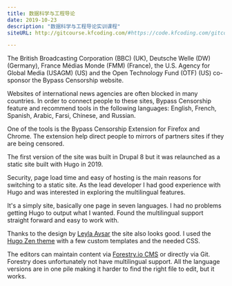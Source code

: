```yaml
---
title: 数据科学与工程导论
date: 2019-10-23
description: "数据科学与工程导论实训课程"
siteURL: http://gitcourse.kfcoding.com/#https://code.kfcoding.com/gitcourse-courses/DaSE_lab.git

---
```


The British Broadcasting Corporation (BBC) (UK), Deutsche Welle (DW) (Germany), France Médias Monde (FMM) (France), the U.S. Agency for Global Media (USAGM) (US) and the Open Technology Fund (OTF) (US) co-sponsor the Bypass Censorship website.

Websites of international news agencies are often blocked in many countries. In order to connect people to these sites, Bypass Censorship feature and recommend tools in the following languages: English, French, Spanish, Arabic, Farsi, Chinese, and Russian.

One of the tools is the Bypass Censorship Extension for Firefox and Chrome. The extension help direct people to mirrors of partners sites if they are being censored.

The first version of the site was built in Drupal 8 but it was relaunched as a static site built with Hugo in 2019.

Security, page load time and easy of hosting is the main reasons for switching to a static site. As the lead developer I had good experience with Hugo and was interested in exploring the multilingual features.

It's a simply site, basically one page in seven languages. I had no problems getting Hugo to output what I wanted. Found the multilingual support straight forward and easy to work with.

Thanks to the design by [Leyla Avsar](https://www.leylaavsar.com/) the site also looks good. I used the [Hugo Zen theme](https://github.com/frjo/hugo-theme-zen) with a few custom templates and the needed CSS.

The editors can maintain content via [Forestry.io CMS](https://forestry.io/) or directly via Git. Forestry does unfortunately not have multilingual support. All the language versions are in one pile making it harder to find the right file to edit, but it works.